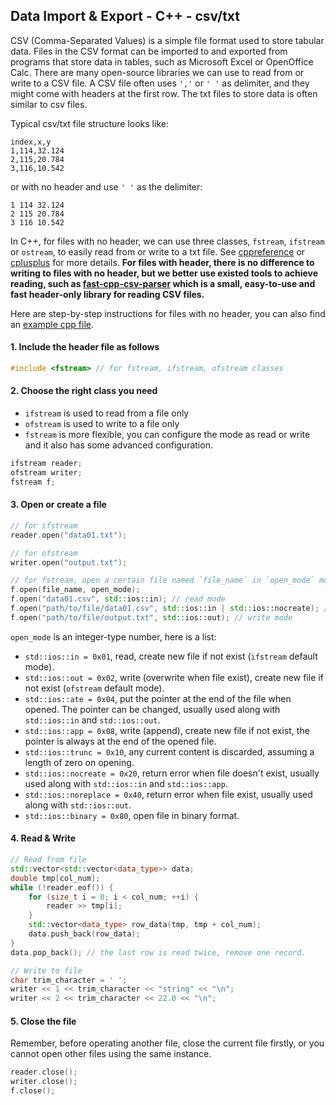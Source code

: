 ## Data Import & Export - C++ - csv/txt

CSV (Comma-Separated Values) is a simple file format used to store tabular data. Files in the CSV format can be imported to and exported from programs that store data in tables, such as Microsoft Excel or OpenOffice Calc. There are many open-source libraries we can use to read from or write to a CSV file. A CSV file often uses `','` or `' '` as delimiter, and they might come with headers at the first row. The txt files to store data is often similar to csv files.

Typical csv/txt file structure looks like:

```csv
index,x,y
1,114,32.124
2,115,20.784
3,116,10.542
```
or with no header and use `' '` as the delimiter:

```csv
1 114 32.124
2 115 20.784
3 116 10.542
```

In C++, for files with no header, we can use three classes, `fstream`, `ifstream` or `ostream`, to easily read from or write to a txt file. See [cppreference](https://en.cppreference.com/w/cpp/header/fstream) or [cplusplus](http://www.cplusplus.com/reference/fstream/fstream/) for more details. **For files with header, there is no difference to writing to files with no header, but we better use existed tools to achieve reading, such as [fast-cpp-csv-parser](https://github.com/ben-strasser/fast-cpp-csv-parser) which is a small, easy-to-use and fast header-only library for reading CSV files.**

Here are step-by-step instructions for files with no header, you can also find an [example cpp file](https://github.com/Magic-wei/programming_practices/blob/master/practice_cpp/func/src/file_ReadWrite_main.cpp).

#### 1. Include the header file as follows

```c++
#include <fstream> // for fstream, ifstream, ofstream classes
```

#### 2. Choose the right class you need

- `ifstream` is used to read from a file only
- `ofstream` is used to write to a file only
- `fstream` is more flexible, you can configure the mode as read or write and it also has some advanced configuration.

```c++
ifstream reader;
ofstream writer;
fstream f;
```

#### 3. Open or create a file

```c++
// for ifstream
reader.open("data01.txt");

// for ofstream
writer.open("output.txt");

// for fstream, open a certain file named `file_name` in `open_mode` mode.
f.open(file_name, open_mode);
f.open("data01.csv", std::ios::in); // read mode
f.open("path/to/file/data01.csv", std::ios::in | std::ios::nocreate); // read mode, return error when file doesn't exist
f.open("path/to/file/output.txt", std::ios::out); // write mode
```

`open_mode` is an integer-type number, here is a list:

* `std::ios::in = 0x01`, read, create new file if not exist (`ifstream` default mode).
* `std::ios::out = 0x02`, write (overwrite when file exist), create new file if not exist (`ofstream` default mode).
* `std::ios::ate = 0x04`, put the pointer at the end of the file when opened. The pointer can be changed, usually used along with `std::ios::in` and `std::ios::out`.
* `std::ios::app = 0x08`, write (append), create new file if not exist, the pointer is always at the end of the opened file.
* `std::ios::trunc = 0x10`, any current content is discarded, assuming a length of zero on opening.
* `std::ios::nocreate = 0x20`, return error when file doesn't exist, usually used along with `std::ios::in` and `std::ios::app`.
* `std::ios::noreplace = 0x40`, return error when file exist, usually used along with `std::ios::out`.
* `std::ios::binary = 0x80`, open file in binary format.

#### 4. Read & Write

```c++
// Read from file
std::vector<std::vector<data_type>> data;
double tmp[col_num];
while (!reader.eof()) {
    for (size_t i = 0; i < col_num; ++i) {
        reader >> tmp[i];
    }
    std::vector<data_type> row_data(tmp, tmp + col_num);
    data.push_back(row_data);
}
data.pop_back(); // the last row is read twice, remove one record.

// Write to file
char trim_character = ' ';
writer << 1 << trim_character << "string" << "\n";
writer << 2 << trim_character << 22.0 << "\n";
```

#### 5. Close the file

Remember, before operating another file, close the current file firstly, or you cannot open other files using the same instance.

```c++
reader.close();
writer.close();
f.close();
```



